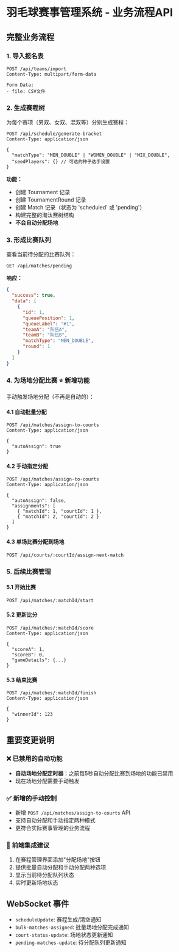 # 羽毛球赛事管理系统 - 业务流程API

## 完整业务流程

### 1. 导入报名表
```http
POST /api/teams/import
Content-Type: multipart/form-data

Form Data:
- file: CSV文件
```

### 2. 生成赛程树
为每个赛项（男双、女双、混双等）分别生成赛程：

```http
POST /api/schedule/generate-bracket
Content-Type: application/json

{
  "matchType": "MEN_DOUBLE" | "WOMEN_DOUBLE" | "MIX_DOUBLE",
  "seedPlayers": {} // 可选的种子选手设置
}
```

**功能：**
- 创建 Tournament 记录
- 创建 TournamentRound 记录
- 创建 Match 记录（状态为 'scheduled' 或 'pending'）
- 构建完整的淘汰赛树结构
- **不会自动分配场地**

### 3. 形成比赛队列
查看当前待分配的比赛队列：

```http
GET /api/matches/pending
```

**响应：**
```json
{
  "success": true,
  "data": [
    {
      "id": 1,
      "queuePosition": 1,
      "queueLabel": "#1",
      "teamA": "队伍A",
      "teamB": "队伍B",
      "matchType": "MEN_DOUBLE",
      "round": 1
    }
  ]
}
```

### 4. 为场地分配比赛 ⭐ 新增功能
手动触发场地分配（不再是自动的）：

#### 4.1 自动批量分配
```http
POST /api/matches/assign-to-courts
Content-Type: application/json

{
  "autoAssign": true
}
```

#### 4.2 手动指定分配
```http
POST /api/matches/assign-to-courts
Content-Type: application/json

{
  "autoAssign": false,
  "assignments": [
    { "matchId": 1, "courtId": 1 },
    { "matchId": 2, "courtId": 2 }
  ]
}
```

#### 4.3 单场比赛分配到场地
```http
POST /api/courts/:courtId/assign-next-match
```

### 5. 后续比赛管理

#### 5.1 开始比赛
```http
POST /api/matches/:matchId/start
```

#### 5.2 更新比分
```http
POST /api/matches/:matchId/score
Content-Type: application/json

{
  "scoreA": 1,
  "scoreB": 0,
  "gameDetails": {...}
}
```

#### 5.3 结束比赛
```http
POST /api/matches/:matchId/finish
Content-Type: application/json

{
  "winnerId": 123
}
```

## 重要变更说明

### ❌ 已禁用的自动功能
- **自动场地分配定时器**：之前每5秒自动分配比赛到场地的功能已禁用
- 现在场地分配需要手动触发

### ✅ 新增的手动控制
- 新增 `POST /api/matches/assign-to-courts` API
- 支持自动分配和手动指定两种模式
- 更符合实际赛事管理的业务流程

### 🔧 前端集成建议
1. 在赛程管理界面添加"分配场地"按钮
2. 提供批量自动分配和手动分配两种选项
3. 显示当前待分配队列状态
4. 实时更新场地状态

## WebSocket 事件
- `scheduleUpdate`: 赛程生成/清空通知
- `bulk-matches-assigned`: 批量场地分配完成通知
- `court-status-update`: 场地状态更新通知
- `pending-matches-update`: 待分配队列更新通知